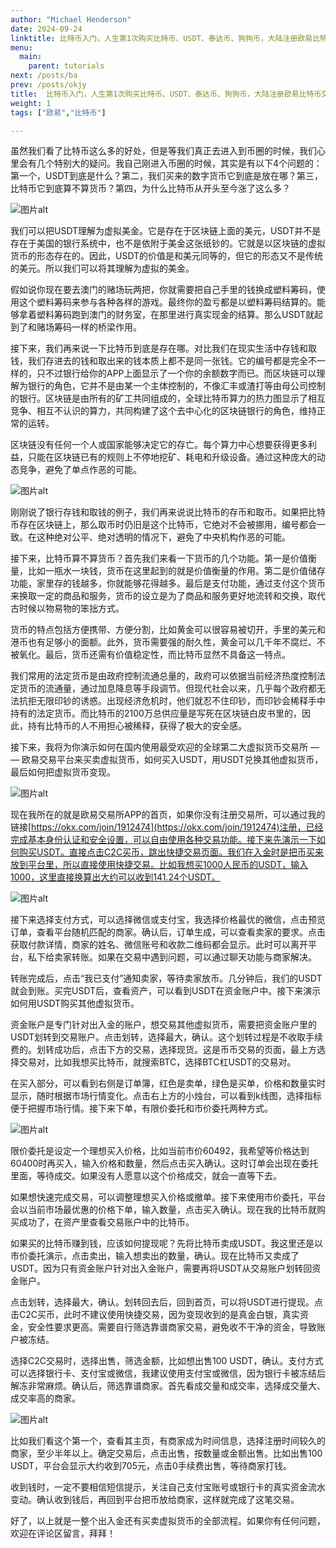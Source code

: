 ```yaml
---
author: "Michael Henderson"
date: 2024-09-24
linktitle: 比特币入门，人生第1次购买比特币、USDT、泰达币、狗狗币，大陆注册欧易比特币交易所，欧易怎么玩？
menu:
  main:
    parent: tutorials
next: /posts/ba
prev: /posts/okjy
title:  比特币入门，人生第1次购买比特币、USDT、泰达币、狗狗币，大陆注册欧易比特币交易所，欧易怎么玩？
weight: 1
tags: ["欧易","比特币"]

---
```


虽然我们看了比特币这么多的好处，但是等我们真正去进入到币圈的时候，我们心里会有几个特别大的疑问。我自己刚进入币圈的时候，其实是有以下4个问题的：第一个，USDT到底是什么？第二，我们买来的数字货币它到底是放在哪？第三，比特币它到底算不算货币？第四，为什么比特币从开头至今涨了这么多？

![图片alt](https://s21.ax1x.com/2024/09/24/pAQrshj.png "图片title")

我们可以把USDT理解为虚拟美金。它是存在于区块链上面的美元，USDT并不是存在于美国的银行系统中，也不是依附于美金这张纸钞的。它就是以区块链的虚拟货币的形态存在的。因此，USDT的价值是和美元同等的，但它的形态又不是传统的美元。所以我们可以将其理解为虚拟的美金。

假如说你现在要去澳门的赌场玩两把，你就需要把自己手里的钱换成塑料筹码，使用这个塑料筹码来参与各种各样的游戏。最终你的盈亏都是以塑料筹码结算的。能够拿着塑料筹码跑到澳门的财务室，在那里进行真实现金的结算。那么USDT就起到了和赌场筹码一样的桥梁作用。

接下来，我们再来说一下比特币到底是存在哪。对比我们在现实生活中存钱和取钱，我们存进去的钱和取出来的钱本质上都不是同一张钱。它的编号都是完全不一样的，只不过银行给你的APP上面显示了一个你的余额数字而已。而区块链可以理解为银行的角色，它并不是由某一个主体控制的，不像汇丰或渣打等由母公司控制的银行。区块链是由所有的矿工共同组成的，全球比特币算力的热力图显示了相互竞争、相互不认识的算力，共同构建了这个去中心化的区块链银行的角色，维持正常的运转。

区块链没有任何一个人或国家能够决定它的存亡。每个算力中心想要获得更多利益，只能在区块链已有的规则上不停地挖矿、耗电和升级设备。通过这种庞大的动态竞争，避免了单点作恶的可能。

![图片alt](https://s21.ax1x.com/2024/09/24/pAQrgcq.png "图片title")

刚刚说了银行存钱和取钱的例子，我们再来说说比特币的存币和取币。如果把比特币存在区块链上，那么取币时仍旧是这个比特币，它绝对不会被挪用，编号都会一致。在这种绝对公平、绝对透明的情况下，避免了中央机构作恶的可能。

接下来，比特币算不算货币？首先我们来看一下货币的几个功能。第一是价值衡量，比如一瓶水一块钱，货币在这里起到的就是价值衡量的作用。第二是价值储存功能，家里存的钱越多，你就能够花得越多。最后是支付功能，通过支付这个货币来换取一定的商品和服务，货币的设立是为了商品和服务更好地流转和交换，取代古时候以物易物的笨拙方式。

货币的特点包括方便携带、方便分割，比如黄金可以很容易被切开，手里的美元和港币也有足够小的面额。此外，货币需要强的耐久性，黄金可以几千年不腐烂、不被氧化。最后，货币还需有价值稳定性，而比特币显然不具备这一特点。

我们常用的法定货币是由政府控制流通总量的，政府可以依据当前经济热度控制法定货币的流通量，通过加息降息等手段调节。但现代社会以来，几乎每个政府都无法抗拒无限印钞的诱惑。出现经济危机时，他们就忍不住印钞，而印钞会稀释手中持有的法定货币。而比特币的2100万总供应量是写死在区块链白皮书里的，因此，持有比特币的人不用担心被稀释，获得了极大的安全感。

接下来，我将为你演示如何在国内使用最受欢迎的全球第二大虚拟货币交易所 — — 欧易交易平台来买卖虚拟货币，如何买入USDT，用USDT兑换其他虚拟货币，最后如何把虚拟货币变现。

![图片alt](https://s21.ax1x.com/2024/09/24/pAQrDAg.png "图片title")

现在我所在的就是欧易交易所APP的首页，如果你没有注册交易所，可以通过我的链接[https://okx.com/join/1912474](https://okx.com/join/1912474)注册，已经完成基本身份认证和安全设置，可以自由使用各种交易功能。接下来先演示一下如何购买USDT。直接点击C2C买币，跳出快捷交易页面。我们在入金时是把币买来放到平台里，所以直接使用快捷交易。比如我想买1000人民币的USDT，输入1000，这里直接换算出大约可以收到141.24个USDT。

![图片alt](https://s21.ax1x.com/2024/09/24/pAQr69s.png "图片title")

接下来选择支付方式，可以选择微信或支付宝，我选择价格最优的微信，点击预览订单，查看平台随机匹配的商家。确认后，订单生成，可以查看卖家的要求。点击获取付款详情，商家的姓名、微信账号和收款二维码都会显示。此时可以离开平台，私下给卖家转账。如果在交易中遇到问题，可以通过聊天功能与商家解决。

转账完成后，点击“我已支付”通知卖家，等待卖家放币。几分钟后，我们的USDT就会到账。买完USDT后，查看资产，可以看到USDT在资金账户中。接下来演示如何用USDT购买其他虚拟货币。

资金账户是专门针对出入金的账户，想交易其他虚拟货币，需要把资金账户里的USDT划转到交易账户。点击划转，选择最大，确认。这个划转过程是不收取手续费的。划转成功后，点击下方的交易，选择现货。这是币币交易的页面，最上方选择交易对，比如我想买比特币，就搜索BTC，选择BTC杠USDT的交易对。

在买入部分，可以看到右侧是订单簿，红色是卖单，绿色是买单，价格和数量实时显示，随时根据市场行情变化。点击右上方的小烛台，可以看到k线图，选择指标便于把握市场行情。接下来下单，有限价委托和市价委托两种方式。

![图片alt](https://s21.ax1x.com/2024/09/24/pAQrrNQ.png "图片title")

限价委托是设定一个理想买入价格，比如当前市价60492，我希望等价格达到60400时再买入，输入价格和数量，然后点击买入确认。这时订单会出现在委托里面，等待成交。如果没有人愿意以这个价格成交，就会一直等下去。

如果想快速完成交易，可以调整理想买入价格或撤单。接下来使用市价委托，平台会以当前市场最优惠的价格下单，输入数量，点击买入确认。现在我的比特币就购买成功了，在资产里查看交易账户中的比特币。

如果买的比特币赚到钱，应该如何提现呢？先将比特币卖成USDT。我这里还是以市价委托演示，点击卖出，输入想卖出的数量，确认。现在比特币又卖成了USDT。因为只有资金账户针对出入金账户，需要再将USDT从交易账户划转回资金账户。


点击划转，选择最大，确认。划转回去后，回到首页，可以将USDT进行提现。点击C2C买币，此时不建议使用快捷交易，因为变现收到的是真金白银，真实资金，安全性要求更高。需要自行筛选靠谱商家交易，避免收不干净的资金，导致账户被冻结。

选择C2C交易时，选择出售，筛选金额，比如想出售100 USDT，确认。支付方式可以选择银行卡、支付宝或微信，我建议使用支付宝或微信，因为银行卡被冻结后解冻非常麻烦。确认后，筛选靠谱商家。首先看成交量和成交率，选择成交量大、成交率高的商家。

![图片alt](https://s21.ax1x.com/2024/09/24/pAQrc3n.png "图片title")

比如我们看这个第一个，查看其主页，有商家成为时间信息，选择注册时间较久的商家，至少半年以上。确定交易后，点击出售，按数量或金额出售。比如出售100 USDT，平台会显示大约收到705元，点击0手续费出售，等待商家打钱。

收到钱时，一定不要相信短信提示，关注自己支付宝账号或银行卡的真实资金流水变动。确认收到钱后，再回到平台把币放给商家，这样就完成了这笔交易。

好了，以上就是一整个出入金还有买卖虚拟货币的全部流程。如果你有任何问题，欢迎在评论区留言，拜拜！